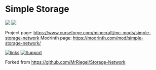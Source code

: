 # Simple Storage 

[![](http://cf.way2muchnoise.eu/268495.svg)](https://minecraft.curseforge.com/projects/simple-storage-network) 
[![](http://cf.way2muchnoise.eu/versions/268495.svg)](https://minecraft.curseforge.com/projects/simple-storage-network)


Project page:  https://www.curseforge.com/minecraft/mc-mods/simple-storage-network
Modrinth page: https://modrinth.com/mod/simple-storage-network/

[![links](https://img.shields.io/badge/more-links-ff69b4.svg)](https://allmylinks.com/lothrazar)
[![Support](https://img.shields.io/badge/Patreon-Support-orange.svg?logo=Patreon)](https://www.patreon.com/Lothrazar)


Forked from https://github.com/MrRiegel/Storage-Network
